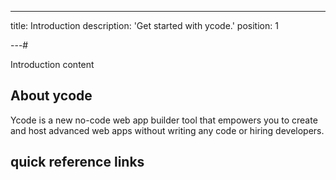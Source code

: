 ---

title: Introduction
description: 'Get started with ycode.'
position: 1

---#

Introduction content

## About ycode

Ycode is a new no-code web app builder tool that empowers you to create and host advanced web apps without writing any code or hiring developers.

## quick reference links
